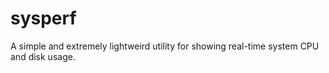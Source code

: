 # sysperf
A simple and extremely lightweird utility for showing real-time system CPU and disk usage.
